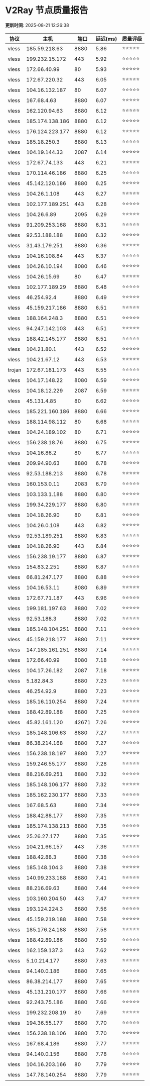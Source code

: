 # V2Ray 节点质量报告

**更新时间**: 2025-08-21 12:26:38

| 协议 | 主机 | 端口 | 延迟(ms) | 质量评级 |
|------|------|------|----------|----------|
| vless | 185.59.218.63 | 8880 | 5.86 | ⭐️⭐️⭐️⭐️⭐️ |
| vless | 199.232.15.172 | 443 | 5.92 | ⭐️⭐️⭐️⭐️⭐️ |
| vless | 172.66.40.99 | 80 | 5.93 | ⭐️⭐️⭐️⭐️⭐️ |
| vless | 172.67.220.32 | 443 | 6.05 | ⭐️⭐️⭐️⭐️⭐️ |
| vless | 104.16.132.187 | 80 | 6.07 | ⭐️⭐️⭐️⭐️⭐️ |
| vless | 167.68.4.63 | 8880 | 6.07 | ⭐️⭐️⭐️⭐️⭐️ |
| vless | 162.120.94.63 | 8880 | 6.12 | ⭐️⭐️⭐️⭐️⭐️ |
| vless | 185.174.138.186 | 8880 | 6.12 | ⭐️⭐️⭐️⭐️⭐️ |
| vless | 176.124.223.177 | 8880 | 6.12 | ⭐️⭐️⭐️⭐️⭐️ |
| vless | 185.18.250.3 | 8880 | 6.13 | ⭐️⭐️⭐️⭐️⭐️ |
| vless | 104.19.144.33 | 2087 | 6.14 | ⭐️⭐️⭐️⭐️⭐️ |
| vless | 172.67.74.133 | 443 | 6.21 | ⭐️⭐️⭐️⭐️⭐️ |
| vless | 170.114.46.186 | 8880 | 6.25 | ⭐️⭐️⭐️⭐️⭐️ |
| vless | 45.142.120.186 | 8880 | 6.25 | ⭐️⭐️⭐️⭐️⭐️ |
| vless | 104.26.1.108 | 443 | 6.27 | ⭐️⭐️⭐️⭐️⭐️ |
| vless | 102.177.189.251 | 443 | 6.28 | ⭐️⭐️⭐️⭐️⭐️ |
| vless | 104.26.6.89 | 2095 | 6.29 | ⭐️⭐️⭐️⭐️⭐️ |
| vless | 91.209.253.168 | 8880 | 6.31 | ⭐️⭐️⭐️⭐️⭐️ |
| vless | 92.53.188.188 | 8880 | 6.32 | ⭐️⭐️⭐️⭐️⭐️ |
| vless | 31.43.179.251 | 8880 | 6.36 | ⭐️⭐️⭐️⭐️⭐️ |
| vless | 104.16.108.84 | 443 | 6.37 | ⭐️⭐️⭐️⭐️⭐️ |
| vless | 104.26.10.194 | 8080 | 6.46 | ⭐️⭐️⭐️⭐️⭐️ |
| vless | 104.26.15.69 | 80 | 6.47 | ⭐️⭐️⭐️⭐️⭐️ |
| vless | 102.177.189.29 | 8880 | 6.48 | ⭐️⭐️⭐️⭐️⭐️ |
| vless | 46.254.92.4 | 8880 | 6.49 | ⭐️⭐️⭐️⭐️⭐️ |
| vless | 45.159.217.186 | 8880 | 6.51 | ⭐️⭐️⭐️⭐️⭐️ |
| vless | 188.164.248.3 | 8880 | 6.51 | ⭐️⭐️⭐️⭐️⭐️ |
| vless | 94.247.142.103 | 443 | 6.51 | ⭐️⭐️⭐️⭐️⭐️ |
| vless | 188.42.145.177 | 8880 | 6.51 | ⭐️⭐️⭐️⭐️⭐️ |
| vless | 104.21.80.1 | 443 | 6.52 | ⭐️⭐️⭐️⭐️⭐️ |
| vless | 104.21.67.12 | 443 | 6.53 | ⭐️⭐️⭐️⭐️⭐️ |
| trojan | 172.67.181.173 | 443 | 6.55 | ⭐️⭐️⭐️⭐️⭐️ |
| vless | 104.17.148.22 | 8080 | 6.59 | ⭐️⭐️⭐️⭐️⭐️ |
| vless | 104.18.12.229 | 2087 | 6.59 | ⭐️⭐️⭐️⭐️⭐️ |
| vless | 45.131.4.85 | 80 | 6.62 | ⭐️⭐️⭐️⭐️⭐️ |
| vless | 185.221.160.186 | 8880 | 6.66 | ⭐️⭐️⭐️⭐️⭐️ |
| vless | 188.114.98.112 | 80 | 6.68 | ⭐️⭐️⭐️⭐️⭐️ |
| vless | 104.24.189.102 | 80 | 6.71 | ⭐️⭐️⭐️⭐️⭐️ |
| vless | 156.238.18.76 | 8880 | 6.75 | ⭐️⭐️⭐️⭐️⭐️ |
| vless | 104.16.86.2 | 80 | 6.77 | ⭐️⭐️⭐️⭐️⭐️ |
| vless | 209.94.90.63 | 8880 | 6.78 | ⭐️⭐️⭐️⭐️⭐️ |
| vless | 92.53.188.213 | 8880 | 6.78 | ⭐️⭐️⭐️⭐️⭐️ |
| vless | 160.153.0.11 | 2083 | 6.79 | ⭐️⭐️⭐️⭐️⭐️ |
| vless | 103.133.1.188 | 8880 | 6.80 | ⭐️⭐️⭐️⭐️⭐️ |
| vless | 199.34.229.177 | 8880 | 6.80 | ⭐️⭐️⭐️⭐️⭐️ |
| vless | 104.18.26.90 | 80 | 6.81 | ⭐️⭐️⭐️⭐️⭐️ |
| vless | 104.26.0.108 | 443 | 6.82 | ⭐️⭐️⭐️⭐️⭐️ |
| vless | 92.53.189.251 | 8880 | 6.83 | ⭐️⭐️⭐️⭐️⭐️ |
| vless | 104.18.26.90 | 443 | 6.84 | ⭐️⭐️⭐️⭐️⭐️ |
| vless | 156.238.19.177 | 8880 | 6.87 | ⭐️⭐️⭐️⭐️⭐️ |
| vless | 154.83.2.251 | 8880 | 6.87 | ⭐️⭐️⭐️⭐️⭐️ |
| vless | 66.81.247.177 | 8880 | 6.88 | ⭐️⭐️⭐️⭐️⭐️ |
| vless | 104.16.53.11 | 8080 | 6.89 | ⭐️⭐️⭐️⭐️⭐️ |
| vless | 172.67.71.187 | 443 | 6.96 | ⭐️⭐️⭐️⭐️⭐️ |
| vless | 199.181.197.63 | 8880 | 7.02 | ⭐️⭐️⭐️⭐️⭐️ |
| vless | 92.53.188.3 | 8880 | 7.02 | ⭐️⭐️⭐️⭐️⭐️ |
| vless | 185.148.104.251 | 8880 | 7.11 | ⭐️⭐️⭐️⭐️⭐️ |
| vless | 45.159.218.177 | 8880 | 7.11 | ⭐️⭐️⭐️⭐️⭐️ |
| vless | 147.185.161.251 | 8880 | 7.14 | ⭐️⭐️⭐️⭐️⭐️ |
| vless | 172.66.40.99 | 8080 | 7.18 | ⭐️⭐️⭐️⭐️⭐️ |
| vless | 104.17.26.182 | 2087 | 7.18 | ⭐️⭐️⭐️⭐️⭐️ |
| vless | 5.182.84.3 | 8880 | 7.23 | ⭐️⭐️⭐️⭐️⭐️ |
| vless | 46.254.92.9 | 8880 | 7.23 | ⭐️⭐️⭐️⭐️⭐️ |
| vless | 185.16.110.254 | 8880 | 7.24 | ⭐️⭐️⭐️⭐️⭐️ |
| vless | 188.42.89.188 | 8880 | 7.25 | ⭐️⭐️⭐️⭐️⭐️ |
| vless | 45.82.161.120 | 42671 | 7.26 | ⭐️⭐️⭐️⭐️⭐️ |
| vless | 185.148.106.63 | 8880 | 7.27 | ⭐️⭐️⭐️⭐️⭐️ |
| vless | 86.38.214.168 | 8880 | 7.27 | ⭐️⭐️⭐️⭐️⭐️ |
| vless | 156.238.18.197 | 8880 | 7.27 | ⭐️⭐️⭐️⭐️⭐️ |
| vless | 159.246.55.177 | 8880 | 7.28 | ⭐️⭐️⭐️⭐️⭐️ |
| vless | 88.216.69.251 | 8880 | 7.32 | ⭐️⭐️⭐️⭐️⭐️ |
| vless | 185.148.106.177 | 8880 | 7.32 | ⭐️⭐️⭐️⭐️⭐️ |
| vless | 185.162.230.177 | 8880 | 7.33 | ⭐️⭐️⭐️⭐️⭐️ |
| vless | 167.68.5.63 | 8880 | 7.34 | ⭐️⭐️⭐️⭐️⭐️ |
| vless | 188.42.88.177 | 8880 | 7.35 | ⭐️⭐️⭐️⭐️⭐️ |
| vless | 185.174.138.213 | 8880 | 7.35 | ⭐️⭐️⭐️⭐️⭐️ |
| vless | 25.26.27.177 | 8880 | 7.35 | ⭐️⭐️⭐️⭐️⭐️ |
| vless | 104.21.66.157 | 443 | 7.36 | ⭐️⭐️⭐️⭐️⭐️ |
| vless | 188.42.88.3 | 8880 | 7.38 | ⭐️⭐️⭐️⭐️⭐️ |
| vless | 185.148.104.3 | 8880 | 7.38 | ⭐️⭐️⭐️⭐️⭐️ |
| vless | 140.99.233.188 | 8880 | 7.41 | ⭐️⭐️⭐️⭐️⭐️ |
| vless | 88.216.69.63 | 8880 | 7.44 | ⭐️⭐️⭐️⭐️⭐️ |
| vless | 103.160.204.50 | 443 | 7.47 | ⭐️⭐️⭐️⭐️⭐️ |
| vless | 193.124.224.3 | 8880 | 7.56 | ⭐️⭐️⭐️⭐️⭐️ |
| vless | 45.159.219.188 | 8880 | 7.58 | ⭐️⭐️⭐️⭐️⭐️ |
| vless | 185.176.24.188 | 8880 | 7.58 | ⭐️⭐️⭐️⭐️⭐️ |
| vless | 188.42.89.186 | 8880 | 7.59 | ⭐️⭐️⭐️⭐️⭐️ |
| vless | 162.159.137.3 | 443 | 7.62 | ⭐️⭐️⭐️⭐️⭐️ |
| vless | 5.10.214.177 | 8880 | 7.63 | ⭐️⭐️⭐️⭐️⭐️ |
| vless | 94.140.0.186 | 8880 | 7.65 | ⭐️⭐️⭐️⭐️⭐️ |
| vless | 86.38.214.177 | 8880 | 7.65 | ⭐️⭐️⭐️⭐️⭐️ |
| vless | 45.131.210.177 | 8880 | 7.66 | ⭐️⭐️⭐️⭐️⭐️ |
| vless | 92.243.75.186 | 8880 | 7.66 | ⭐️⭐️⭐️⭐️⭐️ |
| vless | 199.232.208.19 | 80 | 7.69 | ⭐️⭐️⭐️⭐️⭐️ |
| vless | 194.36.55.177 | 8880 | 7.70 | ⭐️⭐️⭐️⭐️⭐️ |
| vless | 156.238.18.106 | 8880 | 7.70 | ⭐️⭐️⭐️⭐️⭐️ |
| vless | 167.68.4.186 | 8880 | 7.77 | ⭐️⭐️⭐️⭐️⭐️ |
| vless | 94.140.0.156 | 8880 | 7.78 | ⭐️⭐️⭐️⭐️⭐️ |
| vless | 104.16.203.166 | 80 | 7.79 | ⭐️⭐️⭐️⭐️⭐️ |
| vless | 147.78.140.254 | 8880 | 7.79 | ⭐️⭐️⭐️⭐️⭐️ |
